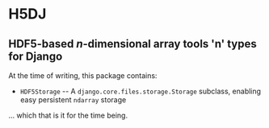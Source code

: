 H5DJ
====

HDF5-based _n_-dimensional array tools 'n' types for Django
-----------------------------------------------------------

At the time of writing, this package contains:

* `HDF5Storage` -- A `django.core.files.storage.Storage` subclass, enabling easy persistent `ndarray` storage

... which that is it for the time being.

